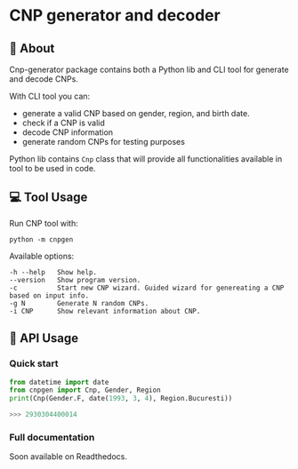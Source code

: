 # CNP generator and decoder

##  📖 About
Cnp-generator package contains both a Python lib and CLI tool for generate and decode CNPs.

With CLI tool you can:
- generate a valid CNP based on gender, region, and birth date.
- check if a CNP is valid
- decode CNP information
- generate random CNPs for testing purposes

Python lib contains `Cnp` class that will provide all functionalities available in tool to be used in code.

## 💻 Tool Usage
Run CNP tool with:

`python -m cnpgen
`

Available options:

    -h --help   Show help.
    --version   Show program version.
    -c          Start new CNP wizard. Guided wizard for genereating a CNP based on input info.
    -g N        Generate N random CNPs.
    -i CNP      Show relevant information about CNP. 

## 🧪 API Usage

### Quick start
```python
from datetime import date
from cnpgen import Cnp, Gender, Region
print(Cnp(Gender.F, date(1993, 3, 4), Region.Bucuresti))

>>> 2930304400014
```

### Full documentation

Soon available on Readthedocs.